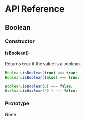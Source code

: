 # API Reference

## Boolean

### Constructor

#### isBoolean()

Returns `true` if the value is a boolean.

```ts
Boolean.isBoolean(true) === true;
Boolean.isBoolean(false) === true;

Boolean.isBoolean(0) === false;
Boolean.isBoolean('0') === false;
```

### Prototype

None
